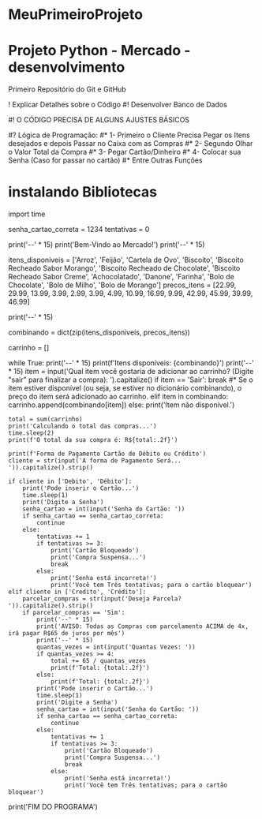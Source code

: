 # MeuPrimeiroProjeto
# Projeto Python - Mercado - desenvolvimento
 Primeiro Repositório do Git e GitHub




! Explicar Detalhes sobre o Código
#! Desenvolver Banco de Dados

 
#! O CÓDIGO PRECISA DE ALGUNS AJUSTES BÁSICOS


#? Lógica de Programação: 
#* 1- Primeiro o Cliente Precisa Pegar os Itens desejados e depois Passar no Caixa com as Compras
#* 2- Segundo Olhar o Valor Total da Compra
#* 3- Pegar Cartão/Dinheiro 
#* 4- Colocar sua Senha (Caso for passar no cartão)
#* Entre Outras Funções

# instalando Bibliotecas
import time

senha_cartao_correta = 1234
tentativas = 0

print('--' * 15)
print('Bem-Vindo ao Mercado!')
print('--' * 15)

itens_disponiveis = ['Arroz', 'Feijão', 'Cartela de Ovo', 'Biscoito', 'Biscoito Recheado Sabor Morango', 'Biscoito Recheado de Chocolate', 'Biscoito Recheado Sabor Creme', 'Achocolatado',
                    'Danone', 'Farinha', 'Bolo de Chocolate', 'Bolo de Milho', 'Bolo de Morango']
precos_itens = [22.99, 29.99, 13.99, 3.99, 2.99, 3.99, 4.99, 10.99, 16.99, 9.99, 42.99, 45.99, 39.99, 46.99]

print('--' * 15)

combinando = dict(zip(itens_disponiveis, precos_itens))

carrinho = []

while True:
    print('--' * 15)
    print(f'Itens disponíveis: {combinando}')
    print('--' * 15)
    item = input('Qual item você gostaria de adicionar ao carrinho? (Digite "sair" para finalizar a compra): ').capitalize()
    if item == 'Sair':
        break
    #* Se o item estiver disponível (ou seja, se estiver no dicionário combinando), o preço do item será adicionado ao carrinho.
    elif item in combinando:
        carrinho.append(combinando[item])
    else:
        print('Item não disponível.')

    total = sum(carrinho)
    print('Calculando o total das compras...')
    time.sleep(2)
    print(f'O total da sua compra é: R${total:.2f}')

    print(f'Forma de Pagamento Cartão de Débito ou Crédito')
    cliente = str(input('A forma de Pagamento Será... ')).capitalize().strip()

    if cliente in ['Debito', 'Débito']:
        print('Pode inserir o Cartão...')
        time.sleep(1)
        print('Digite a Senha')
        senha_cartao = int(input('Senha do Cartão: '))          
        if senha_cartao == senha_cartao_correta:
            continue
        else:
            tentativas += 1
            if tentativas >= 3:
                print('Cartão Bloqueado')
                print('Compra Suspensa...')
                break
            else:
                print('Senha está incorreta!')
                print('Você tem Três tentativas; para o cartão bloquear')
    elif cliente in ['Credito', 'Crédito']:
        parcelar_compras = str(input('Deseja Parcela? ')).capitalize().strip()
        if parcelar_compras == 'Sim':
            print('--' * 15)
            print('AVISO: Todas as Compras com parcelamento ACIMA de 4x, irá pagar R$65 de juros por mês')
            print('--' * 15)
            quantas_vezes = int(input('Quantas Vezes: '))
            if quantas_vezes >= 4:
                total += 65 / quantas_vezes
                print(f'Total: {total:.2f}')
            else:
                print(f'Total: {total:.2f}')
            print('Pode inserir o Cartão...')
            time.sleep(1)
            print('Digite a Senha')
            senha_cartao = int(input('Senha do Cartão: '))          
            if senha_cartao == senha_cartao_correta:
                continue
            else:
                tentativas += 1
                if tentativas >= 3:
                    print('Cartão Bloqueado')
                    print('Compra Suspensa...')
                    break
                else:
                    print('Senha está incorreta!')
                    print('Você tem Três tentativas; para o cartão bloquear')
print('FIM DO PROGRAMA')

